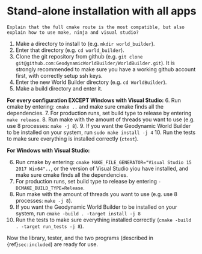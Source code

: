 Stand-alone installation with all apps
======================================

```{todo}
Explain that the full cmake route is the most compatible, but also explain how to use make, ninja and visual studio?
```

1. Make a directory to install to (e.g. `mkdir world_builder`).
2. Enter that directory (e.g. `cd world_builder`).
3. Clone the git repository from github (e.g. `git clone git@github.com:GeodynamicWorldBuilder/WorldBuilder.git`). It is strongly recommended to make sure you have a working github account first, with correctly setup ssh keys.
4. Enter the new World Builder directory (e.g. `cd WorldBuilder`).
5. Make a build directory and enter it.

**For every configuration EXCEPT Windows with Visual Studio:**
6. Run cmake by entering: `cmake ..` and make sure cmake finds all the dependencies.
7. For production runs, set build type to release by entering `make release`.
8. Run make with the amount of threads you want to use (e.g. use 8 processes: `make -j 8`).
9. If you want the Geodynamic World Builder to be installed on your system, run `sudo make install -j 4`
10. Run the tests to make sure everything is installed correctly (`ctest`).

**For Windows with Visual Studio:**

6. Run cmake by entering: `cmake MAKE_FILE_GENERATOR="Visual Studio 15 2017 Win64"..`, or the version of Visual Studio yiou have installed, and make sure cmake finds all the dependencies.
7. For production runs, set build type to release by entering `-DCMAKE_BUILD_TYPE=Release`.
8. Run make with the amount of threads you want to use (e.g. use 8 processes: `make -j 8`).
9. If you want the Geodynamic World Builder to be installed on your system, run `cmake -build . -target install -j 8`
10. Run the tests to make sure everything installed correctly (`cmake -build . -target run_tests -j 8`).

Now the library, tester, and the two programs (described in {ref}`sec:included`) are ready for use.
